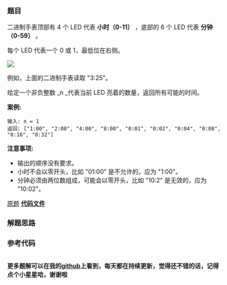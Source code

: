 ### 题目
二进制手表顶部有 4 个 LED 代表 **小时（0-11）** ，底部的 6 个 LED 代表 **分钟（0-59）** 。

每个 LED 代表一个 0 或 1，最低位在右侧。

![](https://upload.wikimedia.org/wikipedia/commons/8/8b/Binary_clock_samui_moon.jpg)

例如，上面的二进制手表读取 "3:25"。

给定一个非负整数 _n  _代表当前 LED 亮着的数量，返回所有可能的时间。

**案例:**

    
    
    输入: n = 1
    返回: ["1:00", "2:00", "4:00", "8:00", "0:01", "0:02", "0:04", "0:08", "0:16", "0:32"]



**注意事项:**

  * 输出的顺序没有要求。
  * 小时不会以零开头，比如 "01:00" 是不允许的，应为 "1:00"。
  * 分钟必须由两位数组成，可能会以零开头，比如 "10:2" 是无效的，应为 "10:02"。

[原题](https://leetcode-cn.com/problems/binary-watch/)    **[代码文件]()**


### 解题思路




### 参考代码

```go


```




**更多题解可以在我的[github](https://github.com/LZH139/leetcode_Go)上看到，每天都在持续更新，觉得还不错的话，记得点个小星星哈，谢谢啦**
